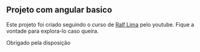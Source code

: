 ## Projeto com angular basico
Este projeto foi criado seguindo o curso de [Ralf Lima](https://github.com/ralflima) pelo youtube.
Fique a vontade para explora-lo caso queira.

Obrigado pela disposição
